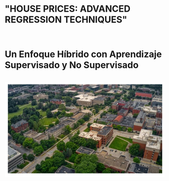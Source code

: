 <div align="left">

# "HOUSE PRICES: ADVANCED REGRESSION TECHNIQUES" 
<br>

#  Un Enfoque Híbrido con Aprendizaje Supervisado y No Supervisado

</div>

<br>
<div align="center">

  <img src="https://github.com/OscarDomPer/houses/blob/main/imaxes/0.png">
  
</div>

<br>
